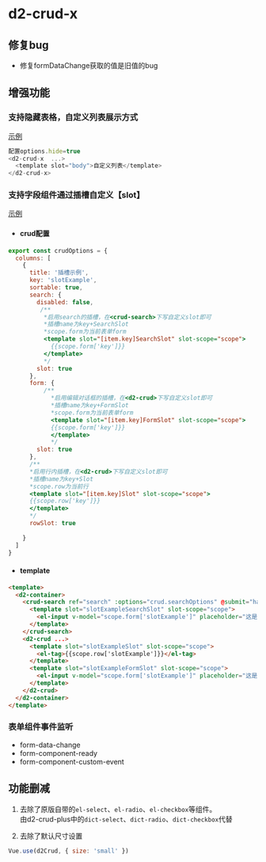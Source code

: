 # d2-crud-x

## 修复bug

* 修复formDataChange获取的值是旧值的bug

## 增强功能

### 支持隐藏表格，自定义列表展示方式
[示例](http://qiniu.veryreader.com/D2CrudPlusExample/index.html#/demo/hotel/dashboard)

```js
配置options.hide=true
<d2-crud-x  ...>
  <template slot="body">自定义列表</template>
</d2-crud-x>
```
### 支持字段组件通过插槽自定义【slot】  
[示例](http://qiniu.veryreader.com/D2CrudPlusExample/index.html#/demo/form/slot) 
* #### crud配置
```js
export const crudOptions = {
  columns: [
    {
      title: '插槽示例',
      key: 'slotExample',
      sortable: true,
      search: {
        disabled: false,
         /**
          *启用search的插槽，在<crud-search>下写自定义slot即可
          *插槽name为key+SearchSlot
          *scope.form为当前表单form
          <template slot="[item.key]SearchSlot" slot-scope="scope">
            {{scope.form['key']}}
          </template>
          */
        slot: true 
      },
      form: {
          /**
            *启用编辑对话框的插槽，在<d2-crud>下写自定义slot即可
            *插槽name为key+FormSlot
            *scope.form为当前表单form
            <template slot="[item.key]FormSlot" slot-scope="scope">
            {{scope.form['key']}}
            </template>
            */
        slot: true
      },
      /**
      *启用行内插槽，在<d2-crud>下写自定义slot即可
      *插槽name为key+Slot
      *scope.row为当前行
      <template slot="[item.key]Slot" slot-scope="scope">
      {{scope.row['key']}}
      </template>
      */
      rowSlot: true 
      
    }
  ]
}
```
* #### template
```html
<template>
  <d2-container>
    <crud-search ref="search" :options="crud.searchOptions" @submit="handleSearch" class="d2-mb-10" >
      <template slot="slotExampleSearchSlot" slot-scope="scope">
        <el-input v-model="scope.form['slotExample']" placeholder="这是写在slot上的"></el-input>
      </template>
    </crud-search>
    <d2-crud ...>
      <template slot="slotExampleSlot" slot-scope="scope">
        <el-tag>{{scope.row['slotExample']}}</el-tag>
      </template>
      <template slot="slotExampleFormSlot" slot-scope="scope">
        <el-input v-model="scope.form['slotExample']" placeholder="这是通过slot自定义的"></el-input>
      </template>
    </d2-crud>
  </d2-container>
</template>
```



### 表单组件事件监听
* form-data-change 
* form-component-ready
* form-component-custom-event

## 功能删减

1. 去除了原版自带的`el-select`、`el-radio`、`el-checkbox`等组件。   
由d2-crud-plus中的`dict-select`、`dict-radio`、`dict-checkbox`代替

2. 去除了默认尺寸设置
```js
Vue.use(d2Crud, { size: 'small' })
```